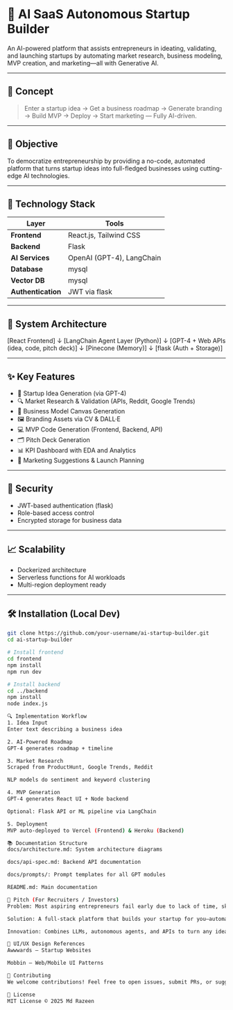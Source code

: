 # 🚀 AI SaaS Autonomous Startup Builder

An AI-powered platform that assists entrepreneurs in ideating, validating, and launching startups by automating market research, business modeling, MVP creation, and marketing—all with Generative AI.

---

## 🧠 Concept

> Enter a startup idea → Get a business roadmap → Generate branding → Build MVP → Deploy → Start marketing — Fully AI-driven.

---

## 🎯 Objective

To democratize entrepreneurship by providing a no-code, automated platform that turns startup ideas into full-fledged businesses using cutting-edge AI technologies.

---

## 🔧 Technology Stack

| Layer | Tools |
|-------|-------|
| **Frontend** | React.js, Tailwind CSS |
| **Backend** | Flask  |
| **AI Services** | OpenAI (GPT-4), LangChain |
| **Database** | mysql |
| **Vector DB** | mysql |
| **Authentication** | JWT via flask |


---

## 📐 System Architecture

[React Frontend]
↓
[LangChain Agent Layer (Python)]
↓
[GPT-4 + Web APIs (idea, code, pitch deck)]
↓
[Pinecone (Memory)]
↓
[flask (Auth + Storage)]

---

## ✨ Key Features

- 🚀 Startup Idea Generation (via GPT-4)
- 🔍 Market Research & Validation (APIs, Reddit, Google Trends)
- 🧠 Business Model Canvas Generation
- 🖼️ Branding Assets via CV & DALL·E
- 💻 MVP Code Generation (Frontend, Backend, API)
- 🗂️ Pitch Deck Generation
- 📊 KPI Dashboard with EDA and Analytics
- 🎯 Marketing Suggestions & Launch Planning

---

## 🔐 Security

- JWT-based authentication (flask)
- Role-based access control
- Encrypted storage for business data

---

## 📈 Scalability

- Dockerized architecture
- Serverless functions for AI workloads
- Multi-region deployment ready

---

## 🛠️ Installation (Local Dev)

```bash
git clone https://github.com/your-username/ai-startup-builder.git
cd ai-startup-builder

# Install frontend
cd frontend
npm install
npm run dev

# Install backend
cd ../backend
npm install
node index.js

🔍 Implementation Workflow
1. Idea Input
Enter text describing a business idea

2. AI-Powered Roadmap
GPT-4 generates roadmap + timeline

3. Market Research
Scraped from ProductHunt, Google Trends, Reddit

NLP models do sentiment and keyword clustering

4. MVP Generation
GPT-4 generates React UI + Node backend

Optional: Flask API or ML pipeline via LangChain

5. Deployment
MVP auto-deployed to Vercel (Frontend) & Heroku (Backend)

📚 Documentation Structure
docs/architecture.md: System architecture diagrams

docs/api-spec.md: Backend API documentation

docs/prompts/: Prompt templates for all GPT modules

README.md: Main documentation

🎤 Pitch (For Recruiters / Investors)
Problem: Most aspiring entrepreneurs fail early due to lack of time, skill, or resources.

Solution: A full-stack platform that builds your startup for you—automated business plan, MVP, branding, pitch deck, and even marketing strategies.

Innovation: Combines LLMs, autonomous agents, and APIs to turn any idea into a launched business in hours.

🎨 UI/UX Design References
Awwwards – Startup Websites

Mobbin – Web/Mobile UI Patterns

🤝 Contributing
We welcome contributions! Feel free to open issues, submit PRs, or suggest prompt enhancements.

📃 License
MIT License © 2025 Md Razeen
